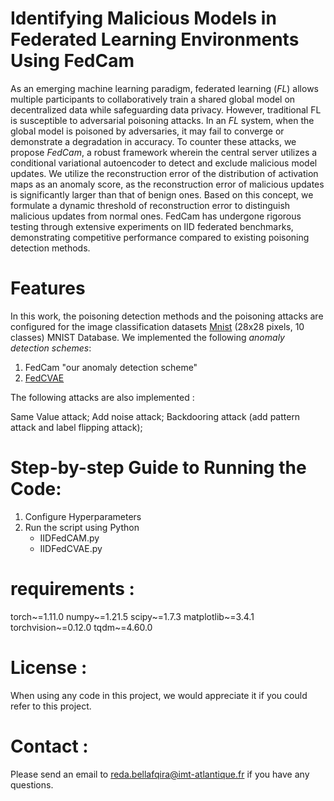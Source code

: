 # Identifying Malicious Models in Federated Learning Environments Using FedCam

As an emerging machine learning paradigm, federated learning (*FL*) allows multiple participants to collaboratively train a shared global model on decentralized data while safeguarding data privacy. However, traditional FL is susceptible to adversarial poisoning attacks. In an *FL* system, when the global model is poisoned by adversaries, it may fail to converge or demonstrate a degradation in accuracy. To counter these attacks, we propose *FedCam*, a robust framework wherein the central server utilizes a conditional variational autoencoder to detect and exclude malicious model updates. We utilize the reconstruction error of the distribution of activation maps as an anomaly score, as the reconstruction error of malicious updates is significantly larger than that of benign ones. Based on this concept, we formulate a dynamic threshold of reconstruction error to distinguish malicious updates from normal ones. FedCam has undergone rigorous testing through extensive experiments on IID federated benchmarks, demonstrating competitive performance compared to existing poisoning detection methods.

# Features
In this work, the poisoning detection methods and the poisoning attacks are configured for the image classification datasets [Mnist](https://www.image-net.org) (28x28 pixels, 10 classes) MNIST Database. 
We implemented the following *anomaly detection schemes*:
1. FedCam "our anomaly detection scheme"
1. [FedCVAE](https://ieeexplore.ieee.org/abstract/document/9460523) 

The following attacks are also implemented :

Same Value attack;
Add noise attack; 
Backdooring attack (add pattern attack and label flipping attack);
# Step-by-step Guide to Running the Code:
1. Configure Hyperparameters
2. Run the script using Python
   - IIDFedCAM.py
   - IIDFedCVAE.py
# requirements : 
torch~=1.11.0
numpy~=1.21.5
scipy~=1.7.3
matplotlib~=3.4.1
torchvision~=0.12.0
tqdm~=4.60.0

# License :
When using any code in this project, we would appreciate it if you could refer to this project.

# Contact :
Please send an email to reda.bellafqira@imt-atlantique.fr if you have any questions.
